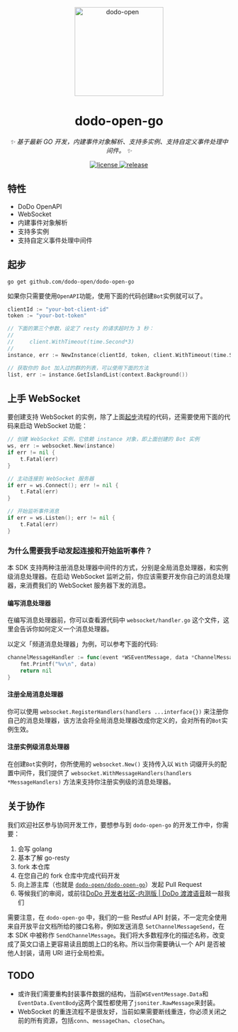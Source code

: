 <p align="center">
  <a href="https://open.imdodo.com">
    <img src="https://avatars.githubusercontent.com/u/96616694" width="200" height="200" alt="dodo-open">
  </a>
</p>

<div align="center">

# dodo-open-go

_✨ 基于最新 GO 开发，内建事件对象解析、支持多实例、支持自定义事件处理中间件。 ✨_

  <a href="https://github.com/dodo-open/dodo-open-go/blob/main/LICENSE">
    <img src="https://img.shields.io/github/license/dodo-open/dodo-open-go" alt="license">
  </a>
  <a href="https://github.com/dodo-open/dodo-open-go/releases">
    <img src="https://img.shields.io/github/v/release/dodo-open/dodo-open-go?color=blueviolet&include_prereleases"
      alt="release">
  </a>
	
</div>

## 特性

- DoDo OpenAPI
- WebSocket
- 内建事件对象解析
- 支持多实例
- 支持自定义事件处理中间件

## 起步

```shell
go get github.com/dodo-open/dodo-open-go
```

如果你只需要使用`OpenAPI`功能，使用下面的代码创建`Bot`实例就可以了。

```go
clientId := "your-bot-client-id"
token := "your-bot-token"

// 下面的第三个参数，设定了 resty 的请求超时为 3 秒：
//
//     client.WithTimeout(time.Second*3)
//
instance, err := NewInstance(clientId, token, client.WithTimeout(time.Second*3))

// 获取你的 Bot 加入过的群的列表，可以使用下面的方法
list, err := instance.GetIslandList(context.Background())
```

## 上手 WebSocket

要创建支持 WebSocket 的实例，除了上面[起步](#起步)流程的代码，还需要使用下面的代码来启动 WebSocket 功能：

```go
// 创建 WebSocket 实例，它依赖 instance 对象，即上面创建的 Bot 实例
ws, err := websocket.New(instance)
if err != nil {
	t.Fatal(err)
}

// 主动连接到 WebSocket 服务器
if err = ws.Connect(); err != nil {
	t.Fatal(err)
}

// 开始监听事件消息
if err = ws.Listen(); err != nil {
	t.Fatal(err)
}
```

### 为什么需要我手动发起连接和开始监听事件？

本 SDK 支持两种注册消息处理器中间件的方式，分别是全局消息处理器，和实例级消息处理器。在启动 WebSocket 监听之前，你应该需要开发你自己的消息处理器，来消费我们的 WebSocket 服务器下发的消息。

#### 编写消息处理器

在编写消息处理器前，你可以查看源代码中 `websocket/handler.go` 这个文件，这里会告诉你如何定义一个消息处理器。

以定义「频道消息处理器」为例，可以参考下面的代码:

```go
channelMessageHandler := func(event *WSEventMessage, data *ChannelMessageEventBody) error {
    fmt.Printf("%v\n", data)
	return nil
}
```

#### 注册全局消息处理器

你可以使用 `websocket.RegisterHandlers(handlers ...interface{})` 来注册你自己的消息处理器，该方法会将全局消息处理器改成你定义的，会对所有的`Bot`实例生效。

#### 注册实例级消息处理器

在创建`Bot`实例时，你所使用的 `websocket.New()` 支持传入以 `With` 词缀开头的配置中间件，我们提供了 `websocket.WithMessageHandlers(handlers *MessageHandlers)` 方法来支持你注册实例级的消息处理器。

## 关于协作

我们欢迎社区参与协同开发工作，要想参与到 `dodo-open-go` 的开发工作中，你需要：

1. 会写 golang
2. 基本了解 go-resty
3. fork 本仓库
4. 在您自己的 fork 仓库中完成代码开发
5. 向上游主库（也就是 [`dodo-open/dodo-open-go`](https://github.com/dodo-open/dodo-open-go)）发起 Pull Request
6. 等候我们的审阅，或前往[DoDo 开发者社区-内测版 | DoDo 渡渡语音](https://imdodo.com/s/108015)敲一敲我们

需要注意，在 `dodo-open-go` 中，我们的一些 Restful API 封装，不一定完全使用来自开放平台文档所给的接口名称，例如发送消息 `SetChannelMessageSend`，在本 SDK 中被称作 `SendChannelMessage`。我们将大多数程序化的描述名称，改变成了英文口语上更容易读且朗朗上口的名称。所以当你需要确认一个 API 是否被他人封装，请用 URI 进行全局检索。

## TODO

- 或许我们需要重构封装事件数据的结构，当前`WSEventMessage.Data`和`EventData.EventBody`这两个属性都使用了`jsoniter.RawMessage`来封装。
- WebSocket 的重连流程不是很友好，当前如果需要断线重连，你必须关闭之前的所有资源，包括`conn`、`messageChan`、`closeChan`。

